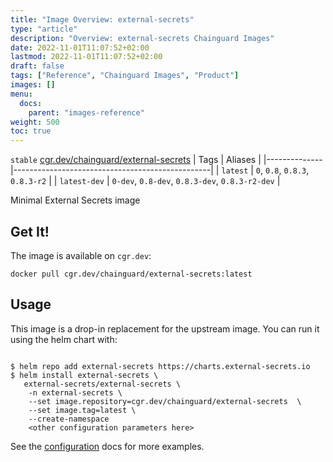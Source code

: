 ```yaml
---
title: "Image Overview: external-secrets"
type: "article"
description: "Overview: external-secrets Chainguard Images"
date: 2022-11-01T11:07:52+02:00
lastmod: 2022-11-01T11:07:52+02:00
draft: false
tags: ["Reference", "Chainguard Images", "Product"]
images: []
menu:
  docs:
    parent: "images-reference"
weight: 500
toc: true
---
```


`stable` [cgr.dev/chainguard/external-secrets](https://github.com/chainguard-images/images/tree/main/images/external-secrets)
| Tags         | Aliases                                         |
|--------------|-------------------------------------------------|
| `latest`     | `0`, `0.8`, `0.8.3`, `0.8.3-r2`                 |
| `latest-dev` | `0-dev`, `0.8-dev`, `0.8.3-dev`, `0.8.3-r2-dev` |



Minimal External Secrets image 

## Get It!

The image is available on `cgr.dev`:

```
docker pull cgr.dev/chainguard/external-secrets:latest
```

## Usage

This image is a drop-in replacement for the upstream image.
You can run it using the helm chart with:

```shell
  
$ helm repo add external-secrets https://charts.external-secrets.io
$ helm install external-secrets \
   external-secrets/external-secrets \
    -n external-secrets \
    --set image.repository=cgr.dev/chainguard/external-secrets  \
    --set image.tag=latest \
    --create-namespace 
    <other configuration parameters here>
```

See the [configuration](https://github.com/external-secrets/external-secrets/tree/main/deploy/charts/external-secrets) docs for more examples.

